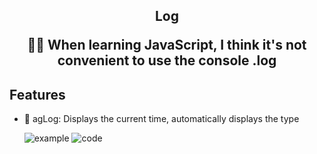 <h2 align='center'>
  Log
  <p align='center'>💁🏻 When learning JavaScript, I think it's not convenient to use the console .log</p>
</h2>

## Features

- 💭 agLog: Displays the current time, automatically displays the type

  ![example](https://github.com/Agility6/Agility6.github.io/blob/main/content/assets/other/Snipaste_2022-11-02_01-32-09.png)
  ![code](https://github.com/Agility6/Agility6.github.io/blob/main/content/assets/other/aglog1.png)
